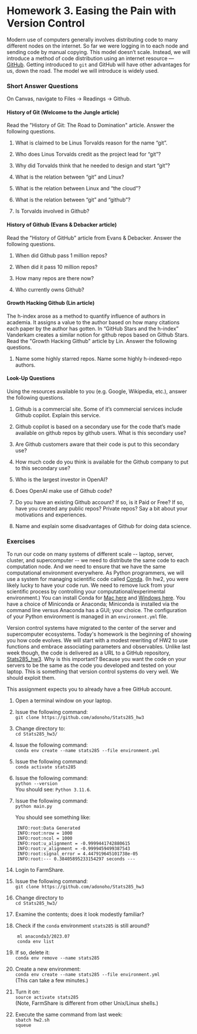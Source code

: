 # Homework 3. Easing the Pain with Version Control

Modern use of computers generally involves distributing code to many different nodes on the internet. So far we were 
logging in to each node and sending code by manual copying. This model doesn’t scale. Instead, we will introduce a 
method of code distribution using an internet resource — [GitHub](https://github.com).  Getting introduced to `git` and GitHub will 
have other advantages for us, down the road. The model we will introduce is widely used. 

### Short Answer Questions

On Canvas, navigate to Files -> Readings -> Github.

#### History of Git (Welcome to the Jungle article)

Read the "History of Git: The Road to Domination" article. Answer the following questions.

1. What is claimed to be Linus Torvalds reason for the name “git”. 

2. Who does Linus Torvalds credit as the project lead for “git”? 

3. Why did Torvalds think that he needed to design and start “git”? 

4. What is the relation between “git” and Linux? 

5. What is the relation between Linux and “the cloud”? 

6. What is the relation between “git” and “github”? 

7. Is Torvalds involved in Github?

#### History of Github (Evans & Debacker article)

Read the "History of GitHub" article from Evans & Debacker. Answer the following questions.

1. When did Github pass 1 million repos? 

2. When did it pass 10 million repos? 

3. How many repos are there now?

7. Who currently owns Github? 

#### Growth Hacking Github (Lin article)

The h-index arose as a method to quantify influence of authors in academia. It assigns a value to the author based
on how many citations each paper by the author has gotten. In “GitHub Stars and the h-index” Vanderkam creates a 
similar notion for github repos based on Github Stars. Read the "Growth Hacking Github" article by Lin. Answer the following questions.

1. Name some highly starred repos. Name some highly h-indexed-repo authors. 

#### Look-Up Questions

Using the resources available to you (e.g. Google, Wikipedia, etc.), answer the following questions.

1. Github is a commercial site. Some of it’s commercial services include Github copilot. Explain this service. 

4. Github copilot is based on a secondary use for the code that’s made available on github repos by github users. What is this secondary use? 

5. Are Github customers aware that their code is put to this secondary use? 

6. How much code do you think is available for the Github company to put to this secondary use? 

8. Who is the largest investor in OpenAI? 

9. Does OpenAI make use of Github code?

4. Do you have an existing Github account? If so, is it Paid or Free?  If so, have you created any public repos? Private repos? Say a bit about your motivations and experiences.

6. Name and explain some disadvantages of Github for doing data science.


### Exercises

To run our code on many systems of different scale -- laptop, server, cluster, and supercomputer -- we need to distribute the same code to each computation node. And we need to ensure that we have the same computational environment everywhere. As Python programmers, we will use a system for managing scientific code called [Conda](https://docs.conda.io/en/latest/). (In hw2, you were likely lucky to have your code run. We need to remove luck from your scientific process by controlling your computational/experimental environment.) You can install Conda for [Mac here](https://docs.conda.io/projects/conda/en/latest/user-guide/install/macos.html) and [Windows here](https://docs.conda.io/projects/conda/en/latest/user-guide/install/windows.html). You have a choice of Miniconda or Anaconda; Miniconda is installed via the command line versus Anaconda has a GUI; your choice. The configuration of your Python environment is managed in an `environment.yml` file.

Version control systems have migrated to the center of the server and supercomputer ecosystems. Today's homework is the beginning of showing you how code evolves. We will start with a modest rewriting of HW2 to use functions and embrace associating parameters and observables. Unlike last week though, the code is delivered as a URL to a GitHub repository, [Stats285_hw3](https://github.com/adonoho/Stats285_hw3). Why is this important? Because you want the code on your servers to be the same as the code you developed and tested on your laptop. This is something that version control systems do very well. We should exploit them.

This assignment expects you to already have a free GitHub account.

1. Open a terminal window on your laptop.

8. Issue the following command:  
	`git clone https://github.com/adonoho/Stats285_hw3`

9. Change directory to:  
	`cd Stats285_hw3/`

10. Issue the following command:  
	`conda env create --name stats285 --file environment.yml`

11. Issue the following command:  
	`conda activate stats285`

12. Issue the following command:  
	`python --version`  
	You should see: `Python 3.11.6`.

13. Issue the following command:  
	`python main.py`  

	You should see something like:
```
	INFO:root:Data Generated
	INFO:root:nrow = 1000
	INFO:root:ncol = 1000
	INFO:root:u_alignment = -0.9999441742880615
	INFO:root:v_alignment = -0.9999459499387543
	INFO:root:signal_error = 4.447919645101738e-05
	INFO:root:--- 0.38405895233154297 seconds ---
```

14. Login to FarmShare.

15. Issue the following command:  
	`git clone https://github.com/adonoho/Stats285_hw3`

16. Change directory to  
	`cd Stats285_hw3/`

17. Examine the contents; does it look modestly familiar?

18. Check if the `conda` environment `stats285` is still around?  
```
	ml anaconda3/2023.07
	conda env list
```

19. If so, delete it:  
	`conda env remove --name stats285`

20. Create a new environment:  
	`conda env create --name stats285 --file environment.yml`  
	(This can take a few minutes.)

21. Turn it on:  
	`source activate stats285`  
	(Note, FarmShare is different from other Unix/Linux shells.)

22. Execute the same command from last week:  
	`sbatch hw2.sh`  
	`squeue`
